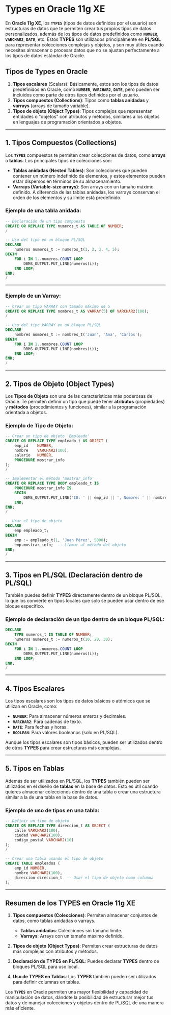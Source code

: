 
# Types en Oracle 11g XE

En **Oracle 11g XE**, los **`TYPES`** (tipos de datos definidos por el usuario) son estructuras de datos que te permiten crear tus propios tipos de datos personalizados, además de los tipos de datos predefinidos como **`NUMBER`**, **`VARCHAR2`**, **`DATE`**, etc. Estos **TYPES** son utilizados principalmente en **PL/SQL** para representar colecciones complejas y objetos, y son muy útiles cuando necesitas almacenar o procesar datos que no se ajustan perfectamente a los tipos de datos estándar de Oracle.

## Tipos de Types en Oracle

1. **Tipos escalares** (Scalars): Básicamente, estos son los tipos de datos predefinidos en Oracle, como **`NUMBER`**, **`VARCHAR2`**, **`DATE`**, pero pueden ser incluidos como parte de otros tipos definidos por el usuario.
2. **Tipos compuestos (Collections)**: Tipos como **tablas anidadas** y **varrays** (arrays de tamaño variable).
3. **Tipos de objeto (Object Types)**: Tipos complejos que representan entidades o "objetos" con atributos y métodos, similares a los objetos en lenguajes de programación orientados a objetos.

---

## 1. Tipos Compuestos (Collections)

Los **`TYPES`** compuestos te permiten crear colecciones de datos, como **arrays** o **tablas**. Los principales tipos de colecciones son:

- **Tablas anidadas (Nested Tables)**: Son colecciones que pueden contener un número indefinido de elementos, y estos elementos pueden estar dispersos en términos de su almacenamiento.
- **Varrays (Variable-size arrays)**: Son arrays con un tamaño máximo definido. A diferencia de las tablas anidadas, los varrays conservan el orden de los elementos y su límite está predefinido.

### Ejemplo de una tabla anidada:

```sql
-- Declaración de un tipo compuesto
CREATE OR REPLACE TYPE numeros_t AS TABLE OF NUMBER;
/

-- Uso del tipo en un bloque PL/SQL
DECLARE
    numeros numeros_t := numeros_t(1, 2, 3, 4, 5);
BEGIN
    FOR i IN 1..numeros.COUNT LOOP
        DBMS_OUTPUT.PUT_LINE(numeros(i));
    END LOOP;
END;
/
```

---

### Ejemplo de un Varray:

```sql
-- Crear un tipo VARRAY con tamaño máximo de 5
CREATE OR REPLACE TYPE nombres_t AS VARRAY(5) OF VARCHAR2(100);
/

-- Uso del tipo VARRAY en un bloque PL/SQL
DECLARE
    nombres nombres_t := nombres_t('Juan', 'Ana', 'Carlos');
BEGIN
    FOR i IN 1..nombres.COUNT LOOP
        DBMS_OUTPUT.PUT_LINE(nombres(i));
    END LOOP;
END;
/
```

---

## 2. Tipos de Objeto (Object Types)

Los **Tipos de Objeto** son una de las características más poderosas de Oracle. Te permiten definir un tipo que puede tener **atributos** (propiedades) y **métodos** (procedimientos y funciones), similar a la programación orientada a objetos.

### Ejemplo de Tipo de Objeto:

```sql
-- Crear un tipo de objeto 'Empleado'
CREATE OR REPLACE TYPE empleado_t AS OBJECT (
    emp_id    NUMBER,
    nombre    VARCHAR2(100),
    salario   NUMBER,
    PROCEDURE mostrar_info
);
/

-- Implementar el método 'mostrar_info'
CREATE OR REPLACE TYPE BODY empleado_t IS
    PROCEDURE mostrar_info IS
    BEGIN
        DBMS_OUTPUT.PUT_LINE('ID: ' || emp_id || ', Nombre: ' || nombre || ', Salario: ' || salario);
    END;
END;
/

-- Usar el tipo de objeto
DECLARE
    emp empleado_t;
BEGIN
    emp := empleado_t(1, 'Juan Pérez', 5000);
    emp.mostrar_info;  -- Llamar al método del objeto
END;
/
```

---

## 3. Tipos en PL/SQL (Declaración dentro de PL/SQL)

También puedes definir **TYPES** directamente dentro de un bloque PL/SQL, lo que los convierte en tipos locales que solo se pueden usar dentro de ese bloque específico.

### Ejemplo de declaración de un tipo dentro de un bloque PL/SQL:

```sql
DECLARE
    TYPE numeros_t IS TABLE OF NUMBER;
    numeros numeros_t := numeros_t(10, 20, 30);
BEGIN
    FOR i IN 1..numeros.COUNT LOOP
        DBMS_OUTPUT.PUT_LINE(numeros(i));
    END LOOP;
END;
/
```

---

## 4. Tipos Escalares

Los tipos escalares son los tipos de datos básicos o atómicos que se utilizan en Oracle, como:

- **`NUMBER`**: Para almacenar números enteros y decimales.
- **`VARCHAR2`**: Para cadenas de texto.
- **`DATE`**: Para fechas y horas.
- **`BOOLEAN`**: Para valores booleanos (solo en PL/SQL).

Aunque los tipos escalares son tipos básicos, pueden ser utilizados dentro de otros **TYPES** para crear estructuras más complejas.

---

## 5. Tipos en Tablas

Además de ser utilizados en PL/SQL, los **TYPES** también pueden ser utilizados en el diseño de **tablas** en la base de datos. Esto es útil cuando quieres almacenar colecciones dentro de una tabla o crear una estructura similar a la de una tabla en la base de datos.

### Ejemplo de uso de tipos en una tabla:

```sql
-- Definir un tipo de objeto
CREATE OR REPLACE TYPE direccion_t AS OBJECT (
    calle VARCHAR2(100),
    ciudad VARCHAR2(100),
    codigo_postal VARCHAR2(10)
);
/

-- Crear una tabla usando el tipo de objeto
CREATE TABLE empleados (
    emp_id NUMBER,
    nombre VARCHAR2(100),
    direccion direccion_t  -- Usar el tipo de objeto como columna
);
```

---

## Resumen de los **TYPES** en Oracle 11g XE

1. **Tipos compuestos (Colecciones)**: Permiten almacenar conjuntos de datos, como tablas anidadas o varrays.
   - **Tablas anidadas**: Colecciones sin tamaño límite.
   - **Varrays**: Arrays con un tamaño máximo definido.
   
2. **Tipos de objeto (Object Types)**: Permiten crear estructuras de datos más complejas con atributos y métodos.
   
3. **Declaración de TYPES en PL/SQL**: Puedes declarar **TYPES** dentro de bloques PL/SQL para uso local.
   
4. **Uso de TYPES en Tablas**: Los **TYPES** también pueden ser utilizados para definir columnas en tablas.

Los **`TYPES`** en Oracle permiten una mayor flexibilidad y capacidad de manipulación de datos, dándote la posibilidad de estructurar mejor tus datos y de manejar colecciones y objetos dentro de PL/SQL de una manera más eficiente.
